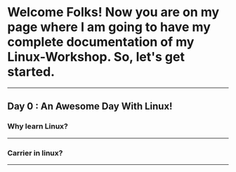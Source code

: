 # Welcome Folks! Now you are on my page where I am going to have my complete documentation of my Linux-Workshop. So, let's get started.
---

## Day 0 : An Awesome Day With Linux!

### Why learn Linux?



---
### Carrier in linux?



---

